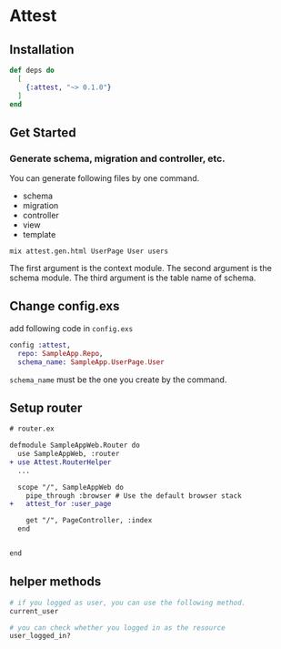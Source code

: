 # Attest

## Installation

```elixir
def deps do
  [
    {:attest, "~> 0.1.0"}
  ]
end
```

## Get Started

### Generate schema, migration and controller, etc.

You can generate following files by one command.
 - schema
 - migration
 - controller
 - view
 - template

```
mix attest.gen.html UserPage User users
```

The first argument is the context module.
The second argument is the schema module.
The third argument is the table name of schema.

## Change config.exs

add following code in `config.exs`

```elixir
config :attest,
  repo: SampleApp.Repo,
  schema_name: SampleApp.UserPage.User
```

`schema_name` must be the one you create by the command.

## Setup router

```diff
# router.ex

defmodule SampleAppWeb.Router do
  use SampleAppWeb, :router
+ use Attest.RouterHelper
  ...

  scope "/", SampleAppWeb do
    pipe_through :browser # Use the default browser stack
+   attest_for :user_page

    get "/", PageController, :index
  end


end
```

## helper methods

```elixir
# if you logged as user, you can use the following method.
current_user

# you can check whether you logged in as the resource
user_logged_in?
```

